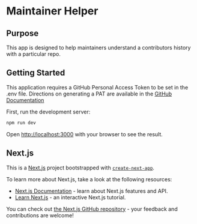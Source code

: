 # Maintainer Helper

## Purpose

This app is designed to help maintainers understand a contributors history with a particular repo.

## Getting Started

This application requires a GitHub Personal Access Token to be set in the .env file.
Directions on generating a PAT are available in the [GitHub Documentation](https://docs.github.com/en/authentication/keeping-your-account-and-data-secure/managing-your-personal-access-tokens#creating-a-personal-access-token-classic) 

First, run the development server:

```bash
npm run dev
```

Open [http://localhost:3000](http://localhost:3000) with your browser to see the result.

## Next.js

This is a [Next.js](https://nextjs.org/) project bootstrapped with [`create-next-app`](https://github.com/vercel/next.js/tree/canary/packages/create-next-app).

To learn more about Next.js, take a look at the following resources:

- [Next.js Documentation](https://nextjs.org/docs) - learn about Next.js features and API.
- [Learn Next.js](https://nextjs.org/learn) - an interactive Next.js tutorial.

You can check out [the Next.js GitHub repository](https://github.com/vercel/next.js/) - your feedback and contributions are welcome!
